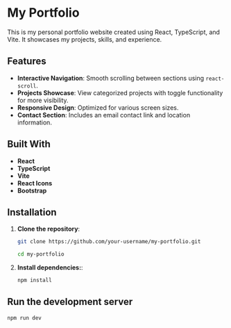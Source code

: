 # My Portfolio

This is my personal portfolio website created using React, TypeScript, and Vite. It showcases my projects, skills, and experience.

## Features

- **Interactive Navigation**: Smooth scrolling between sections using `react-scroll`.
- **Projects Showcase**: View categorized projects with toggle functionality for more visibility.
- **Responsive Design**: Optimized for various screen sizes.
- **Contact Section**: Includes an email contact link and location information.

## Built With

- **React**
- **TypeScript**
- **Vite**
- **React Icons**
- **Bootstrap**

## Installation

1. **Clone the repository**:
   ```bash
   git clone https://github.com/your-username/my-portfolio.git
   
   cd my-portfolio

2. **Install dependencies:**:
   ```bash
   npm install

## Run the development server
   ```bash
   npm run dev
